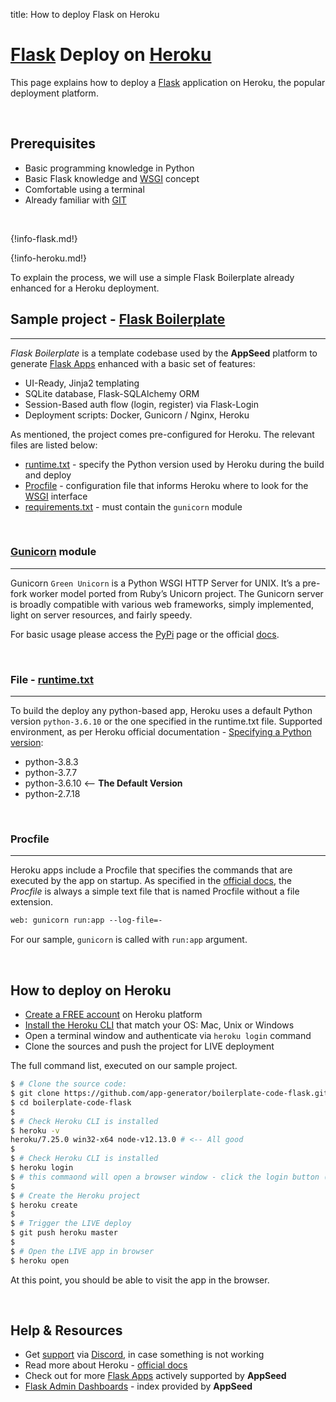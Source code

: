 title: How to deploy Flask on Heroku

# [Flask](https://palletsprojects.com/p/flask/) Deploy on [Heroku](https://www.heroku.com/)

This page explains how to deploy a [Flask](https://www.palletsprojects.com/p/flask/) application on Heroku, the popular deployment platform.

<br />

## Prerequisites

- Basic programming knowledge in Python
- Basic Flask knowledge and [WSGI](/what-is/wsgi/) concept
- Comfortable using a terminal
- Already familiar with [GIT](https://git-scm.com/)

<br />

{!info-flask.md!}

{!info-heroku.md!}

To explain the process, we will use a simple Flask Boilerplate already enhanced for a Heroku deployment.

## Sample project - [Flask Boilerplate](https://github.com/app-generator/boilerplate-code-flask)
---

*Flask Boilerplate* is a template codebase used by the **AppSeed** platform to generate [Flask Apps](https://appseed.us/apps/flask-apps) enhanced with a basic set of features:

- UI-Ready, Jinja2 templating
- SQLite database, Flask-SQLAlchemy ORM
- Session-Based auth flow (login, register) via Flask-Login
- Deployment scripts: Docker, Gunicorn / Nginx, Heroku

As mentioned, the project comes pre-configured for Heroku. The relevant files are listed below:

- [runtime.txt](https://github.com/app-generator/boilerplate-code-flask/blob/master/runtime.txt) - specify the Python version used by Heroku during the build and deploy
- [Procfile](https://github.com/app-generator/boilerplate-code-flask/blob/master/Procfile) - configuration file that informs Heroku where to look for the [WSGI](/what-is/wsgi/) interface
- [requirements.txt](https://github.com/app-generator/boilerplate-code-flask/blob/master/requirements.txt) - must contain the `gunicorn` module

<br />

### [Gunicorn](https://docs.gunicorn.org/en/stable/) module
---

Gunicorn `Green Unicorn` is a Python WSGI HTTP Server for UNIX. It’s a pre-fork worker model ported from Ruby’s Unicorn project. The Gunicorn server is broadly compatible with various web frameworks, simply implemented, light on server resources, and fairly speedy.

For basic usage please access the [PyPi](https://pypi.org/project/gunicorn/) page or the official [docs](https://pypi.org/project/gunicorn/).

<br />

### File - [runtime.txt](https://github.com/app-generator/boilerplate-code-flask/blob/master/runtime.txt)
---

To build the deploy any python-based app, Heroku uses a default Python version `python-3.6.10` or the one specified in the runtime.txt file. Supported environment, as per Heroku official documentation - [Specifying a Python version](https://devcenter.heroku.com/articles/python-support#specifying-a-python-version):

- python-3.8.3
- python-3.7.7
- python-3.6.10 <-- **The Default Version**
- python-2.7.18

<br />

### Procfile
---

Heroku apps include a Procfile that specifies the commands that are executed by the app on startup.
As specified in the [official docs](https://devcenter.heroku.com/articles/procfile), the *Procfile* is always a simple text file that is named Procfile without a file extension.

```txt
web: gunicorn run:app --log-file=-
```

For our sample, `gunicorn` is called with `run:app` argument.

<br />

## How to deploy on Heroku

- [Create a FREE account](https://signup.heroku.com/) on Heroku platform
- [Install the Heroku CLI](https://devcenter.heroku.com/articles/getting-started-with-python#set-up) that match your OS: Mac, Unix or Windows
- Open a terminal window and authenticate via `heroku login` command
- Clone the sources and push the project for LIVE deployment

The full command list, executed on our sample project.

```bash
$ # Clone the source code:
$ git clone https://github.com/app-generator/boilerplate-code-flask.git
$ cd boilerplate-code-flask
$
$ # Check Heroku CLI is installed
$ heroku -v
heroku/7.25.0 win32-x64 node-v12.13.0 # <-- All good
$
$ # Check Heroku CLI is installed
$ heroku login
$ # this commaond will open a browser window - click the login button (in browser)
$
$ # Create the Heroku project
$ heroku create
$
$ # Trigger the LIVE deploy
$ git push heroku master
$
$ # Open the LIVE app in browser
$ heroku open
```

At this point, you should be able to visit the app in the browser.

<br />

## Help & Resources

- Get [support](https://appseed.us/support) via [Discord](https://discord.gg/fZC6hup), in case something is not working
- Read more about Heroku - [official docs](https://devcenter.heroku.com/)
- Check out for more [Flask Apps](https://appseed.us/apps/flask-apps) actively supported by **AppSeed**
- [Flask Admin Dashboards](https://appseed.us/admin-dashboards/flask) - index provided by **AppSeed**

<br />
